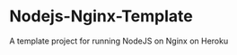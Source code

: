 Nodejs-Nginx-Template
=====================

A template project for running NodeJS on Nginx on Heroku
